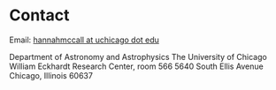 # Contact

Email: <a href="mailto:hannahmccall at uchicago dot edu">hannahmccall at uchicago dot edu</a>

Department of Astronomy and Astrophysics
The University of Chicago
William Eckhardt Research Center, room 566
5640 South Ellis Avenue
Chicago, Illinois 60637
